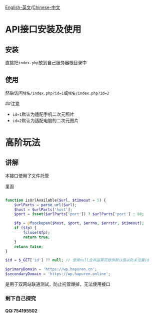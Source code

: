 [English-英文](./README-en.md)/[Chinese-中文](./README.md)
# API接口安装及使用

## 安装

直接把`index.php`放到自己服务器根目录中

## 使用

然后访问`域名/index.php?id=1`或`域名/index.php?id=2`

##注意

- `id=1`默认为适配手机二次元照片
- `id=2`默认为适配电脑的二次元图片

# 高阶玩法

## 讲解

本接口使用了文件托管

里面

```php

function isUrlAvailable($url, $timeout = 5) {
    $urlParts = parse_url($url);
    $host = $urlParts['host'];
    $port = isset($urlParts['port']) ? $urlParts['port'] : 80;

    $fp = @fsockopen($host, $port, $errno, $errstr, $timeout);
    if ($fp) {
        fclose($fp);
        return true;
    }
    return false;
}

$id = $_GET['id'] ?? null; // 使用null合并运算符提供默认值以防未设置id

$primaryDomain = 'https://wp.hapuren.cn';
$secondaryDomain = 'https://wp.hapuren.online';

```
是用于双网站联通测试，防止托管爆掉，无法使用接口

### 剩下自己探究
#### QQ:754195502


